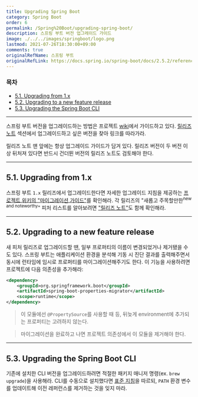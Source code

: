 ```yaml
---
title: Upgrading Spring Boot
category: Spring Boot
order: 6
permalink: /Spring%20Boot/upgrading-spring-boot/
description: 스프링 부트 버전 업그레이드 가이드
image: ./../../images/springboot/logo.png
lastmod: 2021-07-26T18:30:00+09:00
comments: true
originalRefName: 스프링 부트
originalRefLink: https://docs.spring.io/spring-boot/docs/2.5.2/reference/htmlsingle/#upgrading
---
```


### 목차

- [5.1. Upgrading from 1.x](#51-upgrading-from-1x)
- [5.2. Upgrading to a new feature release](#52-upgrading-to-a-new-feature-release)
- [5.3. Upgrading the Spring Boot CLI](#53-upgrading-the-spring-boot-cli)

---

스프링 부트 버전을 업그레이드하는 방법은 프로젝트 [wiki](https://github.com/spring-projects/spring-boot/wiki)에서 가이드하고 있다. [릴리즈 노트](https://github.com/spring-projects/spring-boot/wiki#release-notes) 섹션에서 업그레이드하고 싶은 버전을 찾아 링크를 따라가라.

릴리즈 노트 맨 앞에는 항상 업그레이드 가이드가 담겨 있다. 릴리즈 버전이 두 버전 이상 뒤처져 있다면 반드시 건더뛴 버전의 릴리즈 노트도 검토해야 한다.

---

## 5.1. Upgrading from 1.x

스프링 부트 `1.x` 릴리즈에서 업그레이드한다면 자세한 업그레이드 지침을 제공하는 [프로젝트 위키의 "마이그레이션 가이드"](https://github.com/spring-projects/spring-boot/wiki/Spring-Boot-2.0-Migration-Guide)를 확인해라. 각 릴리즈의 "새롭고 주목할만한<sup>new and noteworthy</sup>" 피처 리스트를 알아보려면 ["릴리즈 노트"](https://github.com/spring-projects/spring-boot/wiki)도 함께 확인해라.

---

## 5.2. Upgrading to a new feature release

새 피처 릴리즈로 업그레이드할 땐, 일부 프로퍼티의 이름이 변경되었거나 제거됐을 수도 있다. 스프링 부트는 애플리케이션 환경을 분석해 기동 시 진단 결과를 출력해주면서 동시에 런타임에 임시로 프로퍼티를 마이그레이션해주기도 한다. 이 기능을 사용하려면 프로젝트에 다음 의존성을 추가해라:

```xml
<dependency>
    <groupId>org.springframework.boot</groupId>
    <artifactId>spring-boot-properties-migrator</artifactId>
    <scope>runtime</scope>
</dependency>
```

> 이 모듈에선 `@PropertySource`를 사용할 때 등, 뒤늦게 environment에 추가되는 프로퍼티는 고려하지 않는다.

> 마이그레이션을 완료하고 나면 프로젝트 의존성에서 이 모듈을 제거해야 한다.

---

## 5.3. Upgrading the Spring Boot CLI

기존에 설치한 CLI 버전을 업그레이드하려면 적절한 패키지 매니저 명령(ex. `brew upgrade`)을 사용해라. CLI를 수동으로 설치했다면 [표준 지침](../getting-started/#manual-installation)을 따르되, `PATH` 환경 변수를 업데이트해 이전 레퍼런스를 제거하는 것을 잊지 마라.
